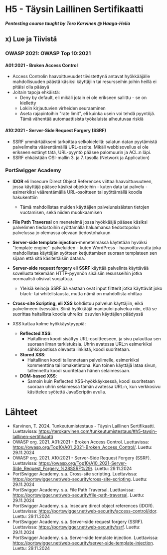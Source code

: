 # H5 - Täysin Laillinen Sertifikaatti
##### Pentesting course taught by Tero Karvinen @ Haaga-Helia

## x) Lue ja Tiivistä

### OWASP 2021: OWASP Top 10:2021

#### A01:2021 - Broken Access Control
- Access Controlin haavoittuvuudet tiivistettynä antavat hyökkääjälle mahdollisuuden päästä käsiksi käyttäjiin tai resursseihin joihin heillä ei pitäisi olla pääsyä
- Joitain tapoja ehkäistä:
  - Deny by default, eli mikäli jotain ei ole erikseen sallittu - se on kielletty
  - Lokiin kirjautuvien virheiden seuraaminen
  - Aseta rajapintoihin "rate limit", eli kuinka usein voi tehdä pyyntöjä. Tämä vähentää automaattisista työkaluista aiheutuvaa riskiä
 
 #### A10:2021 - Server-Side Request Forgery (SSRF)
 - SSRF ymmärtääkseni tarkoittaa selkokielellä: salatun datan pyytämistä palvelimelta väärentämällä URL-osoite. Mikäli webbisovellus ei ole erikseen estänyt tätä, URL-pyyntö pääsee palomuurin ja ACL:n läpi.
 - SSRF ehkäistään OSI-mallin 3. ja 7. tasolla (Network ja Application)

### PortSwigger Academy
- **IDOR** eli Insecure Direct Object References viittaa haavoittuvuuteen, jossa käyttäjä pääsee käsiksi objekteihin - kuten data tai palvelu - esimerkiksi väärentämällä URL-osoitteen tai syöttämällä koodia hakukenttiin
  - Tämä mahdollistaa muiden käyttäjien palvelunsisäisten tietojen vuotamisen, sekä niiden muokkaamisen
 
- **File Path Traversal** on menetelmä jossa hyökkääjä pääsee käsiksi palvelimen tiedostoihin syöttämällä haluamansa tiedostopolun palvelussa jo olemassa olevaan tiedostohakuun

- **Server-side template injection**-menetelmässä käytetään hyväksi "template engine"-palveluiden - kuten WordPress - haavoittuvuutta joka mahdollistaa käyttäjän syötteen ketjuttamisen suoraan templateen sen sijaan että sitä käsiteltäisiin datana.

- **Server-side request forgery** eli **SSRF** käyttää palvelinta käyttävää sovellusta tekemään HTTP-pyynnön sisäisiin resursseihin jotka normaalisti olisivat suojattuja.
  - Yleisiä keinoja SSRF:ää vastaan ovat input filtterit jotka käyttävät joko black- tai whitelistausta, mutta nämä on mahdollista ohittaa

- **Cross-site Scripting, eli XSS** kohdistuu palvelun käyttäjiin, eikä palvelimeen itsessään. Siinä hyökkääjä manipuloi palvelua niin, että se suorittaa haitallista koodia uhreiksi osuvien käyttäjien päädyssä
- XSS kattaa kolme hyökkäystyyppiä:
  - **Reflected XSS**:
    - Haitallinen koodi sisältyy URL-osoitteeseen, ja sivu palauttaa sen suoraan ilman tarkistuksia. Uhrin avatessa URL:n esimerkiksi sähköpostissa olevasta linkistä, koodi suoritetaan.
  - **Stored XSS**:
    - Haitallinen koodi tallennetaan palvelimelle, esimerkiksi kommenttina tai lomaketietona. Kun toinen käyttäjä lataa sivun, tallennettu koodi suoritetaan hänen selaimessaan.
  - **DOM-based XSS**:
    - Samoin kuin Reflected XSS-hyökkäyksessä, koodi suoritetaan suoraan uhrin selaimessa tämän avatessa URL:n, kun verkkosivu käsittelee syötettä JavaScriptin avulla.

# Lähteet
- Karvinen, T. 2024. Tunkeutumistestaus - Täysin Laillinen Sertifikaatti. Luettavissa: https://terokarvinen.com/tunkeutumistestaus/#h5-taysin-laillinen-sertifikaatti
- OWASP org. 2021. A01:2021 - Broken Access Control. Luettavissa: https://owasp.org/Top10/A01_2021-Broken_Access_Control/. Luettu: 29.11.2024
- OWASP org. 2021. A10:2021 - Server-Side Request Forgery (SSRF). Luettavissa: https://owasp.org/Top10/A10_2021-Server-Side_Request_Forgery_%28SSRF%29/. Luettu: 29.11.2024
- PortSwigger Academy. s.a. Cross-site scripting. Luettavissa: https://portswigger.net/web-security/cross-site-scripting. Luettu: 29.11.2024
- PortSwigger Academy. s.a. File Path Traversal. Luettavissa: https://portswigger.net/web-security/file-path-traversal. Luettu: 29.11.2024
- PortSwigger Academy. s.a. Insecure direct object references (IDOR). Luettavissa: https://portswigger.net/web-security/access-control/idor. Luettu: 29.11.2024
- PortSwigger Academy. s.a. Server-side request forgery (SSRF). Luettavissa: https://portswigger.net/web-security/ssrf. Luettu: 29.11.2024
- PortSwigger Academy. s.a. Server-side template injection. Luettavissa: https://portswigger.net/web-security/server-side-template-injection. Luettu: 29.11.2024
